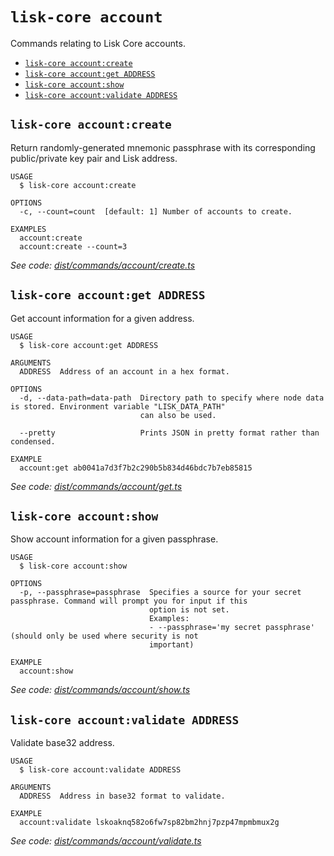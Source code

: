 # `lisk-core account`

Commands relating to Lisk Core accounts.

- [`lisk-core account:create`](#lisk-core-accountcreate)
- [`lisk-core account:get ADDRESS`](#lisk-core-accountget-address)
- [`lisk-core account:show`](#lisk-core-accountshow)
- [`lisk-core account:validate ADDRESS`](#lisk-core-accountvalidate-address)

## `lisk-core account:create`

Return randomly-generated mnemonic passphrase with its corresponding public/private key pair and Lisk address.

```
USAGE
  $ lisk-core account:create

OPTIONS
  -c, --count=count  [default: 1] Number of accounts to create.

EXAMPLES
  account:create
  account:create --count=3
```

_See code: [dist/commands/account/create.ts](https://github.com/LiskHQ/lisk-core/blob/v3.1.0-rc.0/dist/commands/account/create.ts)_

## `lisk-core account:get ADDRESS`

Get account information for a given address.

```
USAGE
  $ lisk-core account:get ADDRESS

ARGUMENTS
  ADDRESS  Address of an account in a hex format.

OPTIONS
  -d, --data-path=data-path  Directory path to specify where node data is stored. Environment variable "LISK_DATA_PATH"
                             can also be used.

  --pretty                   Prints JSON in pretty format rather than condensed.

EXAMPLE
  account:get ab0041a7d3f7b2c290b5b834d46bdc7b7eb85815
```

_See code: [dist/commands/account/get.ts](https://github.com/LiskHQ/lisk-core/blob/v3.1.0-rc.0/dist/commands/account/get.ts)_

## `lisk-core account:show`

Show account information for a given passphrase.

```
USAGE
  $ lisk-core account:show

OPTIONS
  -p, --passphrase=passphrase  Specifies a source for your secret passphrase. Command will prompt you for input if this
                               option is not set.
                               Examples:
                               - --passphrase='my secret passphrase' (should only be used where security is not
                               important)

EXAMPLE
  account:show
```

_See code: [dist/commands/account/show.ts](https://github.com/LiskHQ/lisk-core/blob/v3.1.0-rc.0/dist/commands/account/show.ts)_

## `lisk-core account:validate ADDRESS`

Validate base32 address.

```
USAGE
  $ lisk-core account:validate ADDRESS

ARGUMENTS
  ADDRESS  Address in base32 format to validate.

EXAMPLE
  account:validate lskoaknq582o6fw7sp82bm2hnj7pzp47mpmbmux2g
```

_See code: [dist/commands/account/validate.ts](https://github.com/LiskHQ/lisk-core/blob/v3.1.0-rc.0/dist/commands/account/validate.ts)_
